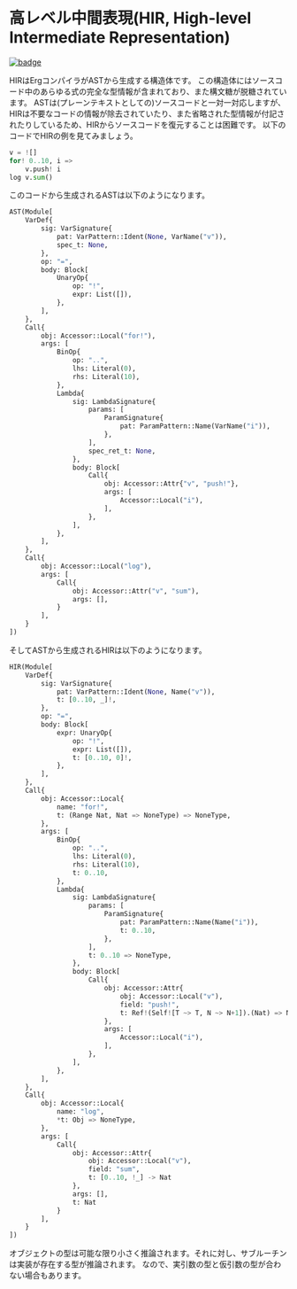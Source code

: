 # 高レベル中間表現(HIR, High-level Intermediate Representation)

[![badge](https://img.shields.io/endpoint.svg?url=https%3A%2F%2Fgezf7g7pd5.execute-api.ap-northeast-1.amazonaws.com%2Fdefault%2Fsource_up_to_date%3Fowner%3Derg-lang%26repos%3Derg%26ref%3Dmain%26path%3Ddoc/EN/compiler/hir.md%26commit_hash%3D8673a0ce564fd282d0ca586642fa7f002e8a3c50)](https://gezf7g7pd5.execute-api.ap-northeast-1.amazonaws.com/default/source_up_to_date?owner=erg-lang&repos=erg&ref=main&path=doc/EN/compiler/hir.md&commit_hash=8673a0ce564fd282d0ca586642fa7f002e8a3c50)

HIRはErgコンパイラがASTから生成する構造体です。
この構造体にはソースコード中のあらゆる式の完全な型情報が含まれており、また構文糖が脱糖されています。
ASTは(プレーンテキストとしての)ソースコードと一対一対応しますが、HIRは不要なコードの情報が除去されていたり、また省略された型情報が付記されたりしているため、HIRからソースコードを復元することは困難です。
以下のコードでHIRの例を見てみましょう。

```python
v = ![]
for! 0..10, i =>
    v.push! i
log v.sum()
```

このコードから生成されるASTは以下のようになります。

```python
AST(Module[
    VarDef{
        sig: VarSignature{
            pat: VarPattern::Ident(None, VarName("v")),
            spec_t: None,
        },
        op: "=",
        body: Block[
            UnaryOp{
                op: "!",
                expr: List([]),
            },
        ],
    },
    Call{
        obj: Accessor::Local("for!"),
        args: [
            BinOp{
                op: "..",
                lhs: Literal(0),
                rhs: Literal(10),
            },
            Lambda{
                sig: LambdaSignature{
                    params: [
                        ParamSignature{
                            pat: ParamPattern::Name(VarName("i")),
                        },
                    ],
                    spec_ret_t: None,
                },
                body: Block[
                    Call{
                        obj: Accessor::Attr{"v", "push!"},
                        args: [
                            Accessor::Local("i"),
                        ],
                    },
                ],
            },
        ],
    },
    Call{
        obj: Accessor::Local("log"),
        args: [
            Call{
                obj: Accessor::Attr("v", "sum"),
                args: [],
            }
        ],
    }
])
```

そしてASTから生成されるHIRは以下のようになります。

```python
HIR(Module[
    VarDef{
        sig: VarSignature{
            pat: VarPattern::Ident(None, Name("v")),
            t: [0..10, _]!,
        },
        op: "=",
        body: Block[
            expr: UnaryOp{
                op: "!",
                expr: List([]),
                t: [0..10, 0]!,
            },
        ],
    },
    Call{
        obj: Accessor::Local{
            name: "for!",
            t: (Range Nat, Nat => NoneType) => NoneType,
        },
        args: [
            BinOp{
                op: "..",
                lhs: Literal(0),
                rhs: Literal(10),
                t: 0..10,
            },
            Lambda{
                sig: LambdaSignature{
                    params: [
                        ParamSignature{
                            pat: ParamPattern::Name(Name("i")),
                            t: 0..10,
                        },
                    ],
                    t: 0..10 => NoneType,
                },
                body: Block[
                    Call{
                        obj: Accessor::Attr{
                            obj: Accessor::Local("v"),
                            field: "push!",
                            t: Ref!(Self![T ~> T, N ~> N+1]).(Nat) => NoneType,
                        },
                        args: [
                            Accessor::Local("i"),
                        ],
                    },
                ],
            },
        ],
    },
    Call{
        obj: Accessor::Local{
            name: "log",
            *t: Obj => NoneType,
        },
        args: [
            Call{
                obj: Accessor::Attr{
                    obj: Accessor::Local("v"),
                    field: "sum",
                    t: [0..10, !_] -> Nat
                },
                args: [],
                t: Nat
            }
        ],
    }
])
```

オブジェクトの型は可能な限り小さく推論されます。それに対し、サブルーチンは実装が存在する型が推論されます。
なので、実引数の型と仮引数の型が合わない場合もあります。

